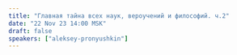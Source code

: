```yaml
---
title: "Главная тайна всех наук, вероучений и философий. ч.2"
date: "22 Nov 23 14:00 MSK"
draft: false
speakers: ["aleksey-pronyushkin"]
---
```

